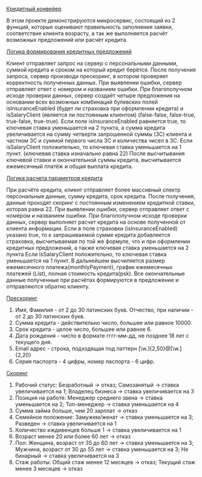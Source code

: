 [Кредитный конвейер]()

В этом проекте демонстрируются микросервис, состоящий из 2 функций, которые оценивают правильность заполнения заявки, соответствие клиента возрасту, а так же выполняется расчёт возможных предложений или расчёт кредита.

[Логика формирования кредитных предложений]()

Клиент отправляет запрос на сервер с персональными данными, суммой кредита и сроком на который кредит берётся.
После получения запроса, сервер производи прескоринг, в котором проверяет корректность полученных данных.
При выявлении ошибки, сервер отправляет ответ с номером и названием ошибки.
При благополучном исходе проверки данных, сервер создаёт четыре предложения на основании всех возможных комбинаций булевских полей isInsuranceEnabled (будет ли страховка при оформлении кредита) и isSalaryClient (является ли постоянным клиентом) (false-false, false-true, true-false, true-true).
Если поле isInsuranceEnabled равняется true, то ключевая ставка уменьшается на 2 пункта, а сумма кредита увеличивается на сумму четверти запрошенной суммы (ЗС) клиента и частном ЗС и суммой первого числа ЗС и количества чисел в ЗС.
Если isSalaryClient положительно, то ключевая ставка уменьшается на 1 пункт.
(ключевая ставка изначально равна 22)
После высчитывания ключевой ставки и окончательной суммы кредита, высчитывается ежемесячный платёж и общая выплата кредита.

[Логика расчета параметров кредита]()

При расчёте кредита, клиент отправляет более массивный спектр персональные данные, сумму кредита, срок кредита. После получения, данные проходят скоринг с постоянным изменением кредитной ставки, которая равна 22.
При выявлении ошибки, сервер отправляет ответ с номером и названием ошибки.
При благополучном исходе проверки данных, сервер выполняет расчет кредита на основе полученной от клиента информации.
Если в поле страховки (isInsuranceEnabled) указано true, то к запрашиваемой сумме кредита добавляется страховка, высчитываемая по той же формуле, что и при оформлении кредитных предложений, а также ключевая ставка уменьшается на 2 пункта
Если isSalaryClient положительно, то ключевая ставка уменьшается на 1 пункт.
В дальнейшем высчиляется размер ежемесячного платежа(monthlyPayment), график ежемесячных платежей (List<PaymentScheduleElement>), полная стоимость кредита(psk).
Все окончательные данные полученные при расчётах формируются в предложение и отправляются обратно клиенту.

[Прескоринг]()
1) Имя, Фамилия - от 2 до 30 латинских букв. Отчество, при наличии - от 2 до 30 латинских букв.
2) Сумма кредита - действительно число, большее или равное 10000.
3) Срок кредита - целое число, большее или равное 6.
4) Дата рождения - число в формате гггг-мм-дд, не позднее 18 лет с текущего дня.
5) Email адрес - строка, подходящая под паттерн [\w\.]{2,50}@[\w\.]{2,20}
6) Серия паспорта - 4 цифры, номер паспорта - 6 цифр.

[Скоринг]()
1) Рабочий статус: Безработный → отказ; Самозанятый → ставка увеличивается на 1; Владелец бизнеса → ставка увеличивается на 3
2) Позиция на работе: Менеджер среднего звена → ставка уменьшается на 2; Топ-менеджер → ставка уменьшается на 4
3) Сумма займа больше, чем 20 зарплат → отказ
4) Семейное положение: Замужем/женат → ставка уменьшается на 3; Разведен → ставка увеличивается на 1
5) Количество иждивенцев больше 1 → ставка увеличивается на 1
6) Возраст менее 20 или более 60 лет → отказ
7) Пол: Женщина, возраст от 35 до 60 лет → ставка уменьшается на 3; Мужчина, возраст от 30 до 55 лет → ставка уменьшается на 3; Не бинарный → ставка увеличивается на 3
8) Стаж работы: Общий стаж менее 12 месяцев → отказ; Текущий стаж менее 3 месяцев → отказ

